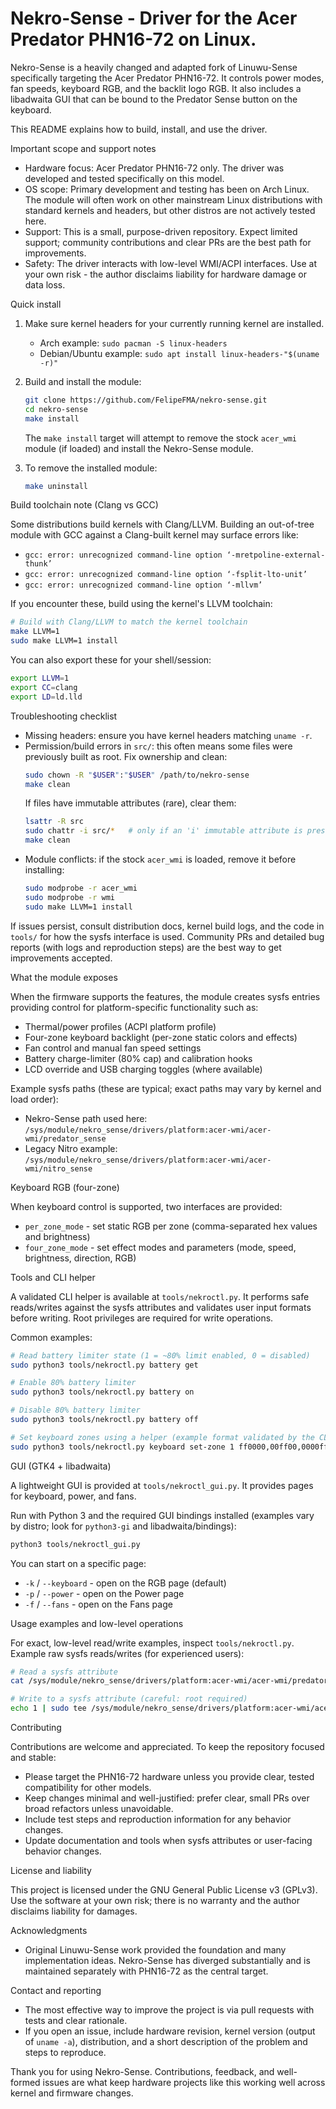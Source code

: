 # Nekro-Sense - Driver for the Acer Predator PHN16-72 on Linux.

Nekro-Sense is a heavily changed and adapted fork of Linuwu-Sense specifically targeting the Acer Predator PHN16-72.
It controls power modes, fan speeds, keyboard RGB, and the backlit logo RGB. It also includes a libadwaita GUI that can be bound to the Predator Sense button on the keyboard.

This README explains how to build, install, and use the driver.

Important scope and support notes
- Hardware focus: Acer Predator PHN16-72 only. The driver was developed and tested specifically on this model.
- OS scope: Primary development and testing has been on Arch Linux. The module will often work on other mainstream Linux distributions with standard kernels and headers, but other distros are not actively tested here.
- Support: This is a small, purpose-driven repository. Expect limited support; community contributions and clear PRs are the best path for improvements.
- Safety: The driver interacts with low-level WMI/ACPI interfaces. Use at your own risk - the author disclaims liability for hardware damage or data loss.

Quick install

1. Make sure kernel headers for your currently running kernel are installed.
   - Arch example: `sudo pacman -S linux-headers`
   - Debian/Ubuntu example: `sudo apt install linux-headers-"$(uname -r)"`

2. Build and install the module:

   ```bash
   git clone https://github.com/FelipeFMA/nekro-sense.git
   cd nekro-sense
   make install
   ```

   The `make install` target will attempt to remove the stock `acer_wmi` module (if loaded) and install the Nekro-Sense module.

3. To remove the installed module:

   ```bash
   make uninstall
   ```

Build toolchain note (Clang vs GCC)

Some distributions build kernels with Clang/LLVM. Building an out-of-tree module with GCC against a Clang-built kernel may surface errors like:

- `gcc: error: unrecognized command-line option ‘-mretpoline-external-thunk’`
- `gcc: error: unrecognized command-line option ‘-fsplit-lto-unit’`
- `gcc: error: unrecognized command-line option ‘-mllvm’`

If you encounter these, build using the kernel's LLVM toolchain:

```bash
# Build with Clang/LLVM to match the kernel toolchain
make LLVM=1
sudo make LLVM=1 install
```

You can also export these for your shell/session:

```bash
export LLVM=1
export CC=clang
export LD=ld.lld
```

Troubleshooting checklist

- Missing headers: ensure you have kernel headers matching `uname -r`.
- Permission/build errors in `src/`: this often means some files were previously built as root. Fix ownership and clean:
  ```bash
  sudo chown -R "$USER":"$USER" /path/to/nekro-sense
  make clean
  ```
  If files have immutable attributes (rare), clear them:
  ```bash
  lsattr -R src
  sudo chattr -i src/*   # only if an 'i' immutable attribute is present
  make clean
  ```
- Module conflicts: if the stock `acer_wmi` is loaded, remove it before installing:
  ```bash
  sudo modprobe -r acer_wmi
  sudo modprobe -r wmi
  sudo make LLVM=1 install
  ```

If issues persist, consult distribution docs, kernel build logs, and the code in `tools/` for how the sysfs interface is used. Community PRs and detailed bug reports (with logs and reproduction steps) are the best way to get improvements accepted.

What the module exposes

When the firmware supports the features, the module creates sysfs entries providing control for platform-specific functionality such as:

- Thermal/power profiles (ACPI platform profile)
- Four-zone keyboard backlight (per-zone static colors and effects)
- Fan control and manual fan speed settings
- Battery charge-limiter (80% cap) and calibration hooks
- LCD override and USB charging toggles (where available)

Example sysfs paths (these are typical; exact paths may vary by kernel and load order):
- Nekro-Sense path used here:
  `/sys/module/nekro_sense/drivers/platform:acer-wmi/acer-wmi/predator_sense`
- Legacy Nitro example:
  `/sys/module/nekro_sense/drivers/platform:acer-wmi/acer-wmi/nitro_sense`

Keyboard RGB (four-zone)

When keyboard control is supported, two interfaces are provided:

- `per_zone_mode` - set static RGB per zone (comma-separated hex values and brightness)
- `four_zone_mode` - set effect modes and parameters (mode, speed, brightness, direction, RGB)

Tools and CLI helper

A validated CLI helper is available at `tools/nekroctl.py`. It performs safe reads/writes against the sysfs attributes and validates user input formats before writing. Root privileges are required for write operations.

Common examples:

```bash
# Read battery limiter state (1 = ~80% limit enabled, 0 = disabled)
sudo python3 tools/nekroctl.py battery get

# Enable 80% battery limiter
sudo python3 tools/nekroctl.py battery on

# Disable 80% battery limiter
sudo python3 tools/nekroctl.py battery off

# Set keyboard zones using a helper (example format validated by the CLI)
sudo python3 tools/nekroctl.py keyboard set-zone 1 ff0000,00ff00,0000ff,ffffff
```

GUI (GTK4 + libadwaita)

A lightweight GUI is provided at `tools/nekroctl_gui.py`. It provides pages for keyboard, power, and fans.

Run with Python 3 and the required GUI bindings installed (examples vary by distro; look for `python3-gi` and libadwaita/bindings):

```bash
python3 tools/nekroctl_gui.py
```

You can start on a specific page:

- `-k` / `--keyboard` - open on the RGB page (default)
- `-p` / `--power` - open on the Power page
- `-f` / `--fans` - open on the Fans page

Usage examples and low-level operations

For exact, low-level read/write examples, inspect `tools/nekroctl.py`. Example raw sysfs reads/writes (for experienced users):

```bash
# Read a sysfs attribute
cat /sys/module/nekro_sense/drivers/platform:acer-wmi/acer-wmi/predator_sense/battery_limiter

# Write to a sysfs attribute (careful: root required)
echo 1 | sudo tee /sys/module/nekro_sense/drivers/platform:acer-wmi/acer-wmi/predator_sense/battery_limiter
```

Contributing

Contributions are welcome and appreciated. To keep the repository focused and stable:

- Please target the PHN16-72 hardware unless you provide clear, tested compatibility for other models.
- Keep changes minimal and well-justified: prefer clear, small PRs over broad refactors unless unavoidable.
- Include test steps and reproduction information for any behavior changes.
- Update documentation and tools when sysfs attributes or user-facing behavior changes.

License and liability

This project is licensed under the GNU General Public License v3 (GPLv3). Use the software at your own risk; there is no warranty and the author disclaims liability for damages.

Acknowledgments

- Original Linuwu-Sense work provided the foundation and many implementation ideas. Nekro-Sense has diverged substantially and is maintained separately with PHN16-72 as the central target.

Contact and reporting

- The most effective way to improve the project is via pull requests with tests and clear rationale.
- If you open an issue, include hardware revision, kernel version (output of `uname -a`), distribution, and a short description of the problem and steps to reproduce.

Thank you for using Nekro-Sense. Contributions, feedback, and well-formed issues are what keep hardware projects like this working well across kernel and firmware changes.

